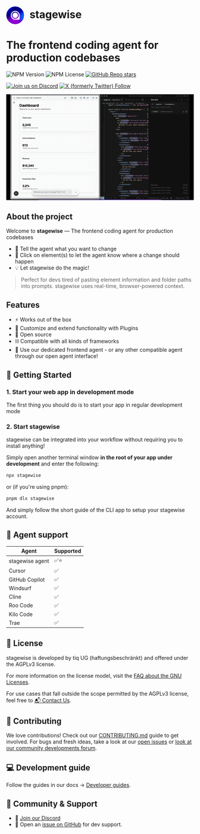 # <img src="https://github.com/stagewise-io/assets/blob/main/media/logo.png?raw=true" alt="stagewise logo" width="48" height="48" style="border-radius: 50%; vertical-align: middle; margin-right: 8px;" /> stagewise

# The frontend coding agent for production codebases

![NPM Version](https://img.shields.io/npm/v/stagewise) ![NPM License](https://img.shields.io/npm/l/stagewise) [![GitHub Repo stars](https://img.shields.io/github/stars/stagewise-io/stagewise)](https://github.com/stagewise-io/stagewise)

[![Join us on Discord](https://img.shields.io/discord/1229378372141056010?label=Discord&logo=discord&logoColor=white)](https://discord.gg/gkdGsDYaKA) [![X (formerly Twitter) Follow](https://img.shields.io/twitter/follow/stagewise_io)](https://x.com/stagewise_io)

![stagewise demo](https://github.com/stagewise-io/assets/blob/main/media/demo.gif?raw=true)

## About the project

Welcome to **stagewise** —  The frontend coding agent for production codebases

- 💬 Tell the agent what you want to change
- 🧠 Click on element(s) to let the agent know where a change should happen
- 💡 Let stagewise do the magic!

> Perfect for devs tired of pasting element information and folder paths into prompts. stagewise uses real-time, browser-powered context.

## Features

- ⚡ Works out of the box
- 🧩 Customize and extend functionality with Plugins
- 📖 Open source
- ⛓️ Compatible with all kinds of frameworks
- 🧠 Use our dedicated frontend agent - or any other compatible agent through our open agent interface!

## 📖 Getting Started

### 1. Start your web app in development mode

The first thing you should do is to start your app in regular development mode

### 2. Start stagewise

stagewise can be integrated into your workflow without requiring you to install anything!

Simply open another terminal window **in the root of your app under development** and enter the following:

```bash
npx stagewise
```

or (if you're using pnpm):

```bash
pnpm dlx stagewise
```

And simply follow the short guide of the CLI app to setup your stagewise account.

## 🤖 Agent support

| **Agent**      | **Supported**  |
| -------------- | -------------- |
| stagewise agent| ✅⭐️           |
| Cursor         | ✅             |
| GitHub Copilot | ✅             |
| Windsurf       | ✅             |
| Cline          | ✅             |
| Roo Code       | ✅             |
| Kilo Code      | ✅             |
| Trae           | ✅             |

## 📜 License

stagewise is developed by tiq UG (haftungsbeschränkt) and offered under the AGPLv3 license.

For more information on the license model, visit the [FAQ about the GNU Licenses](https://www.gnu.org/licenses/gpl-faq.html).

For use cases that fall outside the scope permitted by the AGPLv3 license, feel free to [📬 Contact Us](mailto:sales@stagewise.io).

## 🤝 Contributing

We love contributions! Check out our [CONTRIBUTING.md](https://github.com/stagewise-io/stagewise/blob/main/CONTRIBUTING.md) guide to get involved. For bugs and fresh ideas, take a look at our [open issues](https://github.com/stagewise-io/stagewise/issues) or [look at our community developments forum](https://discord.com/channels/1229378372141056010/1400917596727152701).

## 💻 Development guide

Follow the guides in our docs -> [Developer guides](https://stagewise.io/docs/developer-guides/test-stagewise-locally).

## 💬 Community & Support

- 👾 [Join our Discord](https://discord.gg/gkdGsDYaKA)
- 📖 Open an [issue on GitHub](https://github.com/stagewise-io/stagewise/issues) for dev support.
